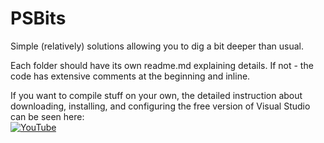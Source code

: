 # PSBits
Simple (relatively) solutions allowing you to dig a bit deeper than usual.

Each folder should have its own readme.md explaining details. If not - the code has extensive comments at the beginning and inline.

If you want to compile stuff on your own, the detailed instruction about downloading, installing, and configuring the free version of Visual Studio can be seen here:<br> 
[![YouTube](https://img.youtube.com/vi/rjnlDxZtZZc/0.jpg)](https://www.youtube.com/watch?v=rjnlDxZtZZc) 
